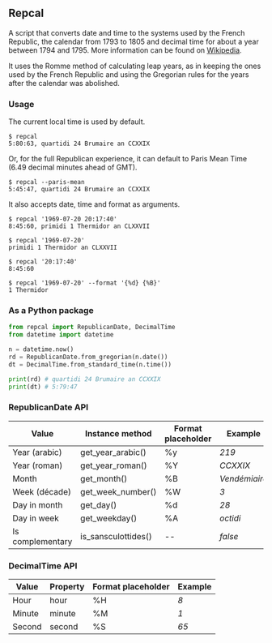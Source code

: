## Repcal

A script that converts date and time to the systems used by the French Republic, the calendar from 1793 to 1805 and decimal time for about a year between 1794 and 1795.
More information can be found on [Wikipedia](https://en.wikipedia.org/wiki/French_Republican_calendar).

It uses the Romme method of calculating leap years, as in keeping the ones used by the French Republic and using the Gregorian rules for the years after the calendar was abolished.

### Usage

The current local time is used by default.

```
$ repcal
5:80:63, quartidi 24 Brumaire an CCXXIX
```

Or, for the full Republican experience, it can default to Paris Mean Time (6.49 decimal minutes ahead of GMT).

```
$ repcal --paris-mean
5:45:47, quartidi 24 Brumaire an CCXXIX
```

It also accepts date, time and format as arguments.

```
$ repcal '1969-07-20 20:17:40'
8:45:60, primidi 1 Thermidor an CLXXVII

$ repcal '1969-07-20'
primidi 1 Thermidor an CLXXVII

$ repcal '20:17:40'
8:45:60

$ repcal '1969-07-20' --format '{%d} {%B}'
1 Thermidor
```

### As a Python package

```python
from repcal import RepublicanDate, DecimalTime
from datetime import datetime

n = datetime.now()
rd = RepublicanDate.from_gregorian(n.date())
dt = DecimalTime.from_standard_time(n.time())

print(rd) # quartidi 24 Brumaire an CCXXIX
print(dt) # 5:79:47
```

### RepublicanDate API

| Value            | Instance method     | Format placeholder | Example               |
| ---------------- | ------------------- | ------------------ | --------------------- |
| Year (arabic)    | get_year_arabic()   | %y                 | _219_                 |
| Year (roman)     | get_year_roman()    | %Y                 | _CCXXIX_              |
| Month            | get_month()         | %B                 | _Vendémiaire_         |
| Week (décade)    | get_week_number()   | %W                 | _3_                   |
| Day in month     | get_day()           | %d                 | _28_                  |
| Day in week      | get_weekday()       | %A                 | _octidi_              |
| Is complementary | is_sansculottides() | --                 | _false_               |


### DecimalTime API

| Value            | Property | Format placeholder | Example               |
| ---------------- | -------- | ------------------ | --------------------- |
| Hour             | hour     | %H                 | _8_                   |
| Minute           | minute   | %M                 | _1_                   |
| Second           | second   | %S                 | _65_                  |

